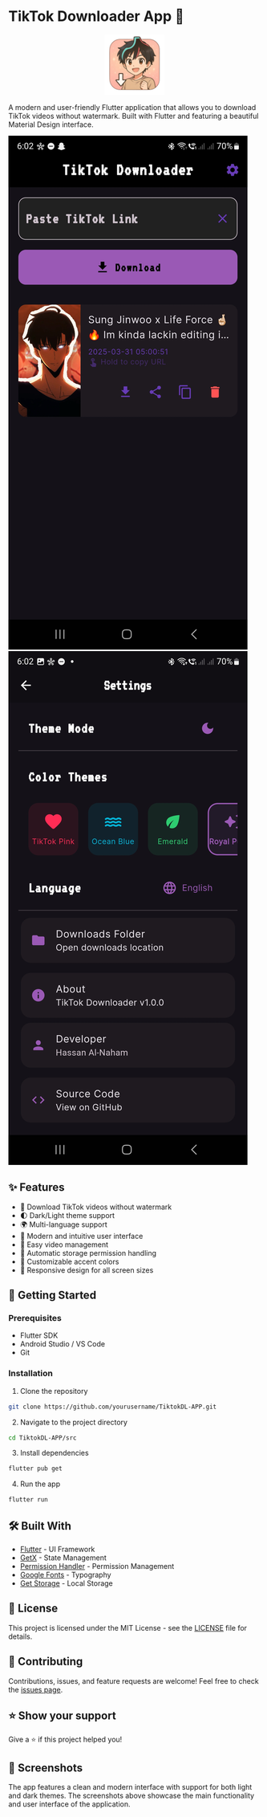 # TikTok Downloader App 📱

<div align="center">
  <img src="repoAssets/icon.png" alt="App Icon" width="120" height="120">
</div>

A modern and user-friendly Flutter application that allows you to download TikTok videos without watermark. Built with Flutter and featuring a beautiful Material Design interface.

![App Screenshot 1](repoAssets/1.jpg)
![App Screenshot 2](repoAssets/2.jpg)

## ✨ Features

- 🎥 Download TikTok videos without watermark
- 🌓 Dark/Light theme support
- 🌍 Multi-language support
- 📱 Modern and intuitive user interface
- 💾 Easy video management
- 📂 Automatic storage permission handling
- 🎨 Customizable accent colors
- 📱 Responsive design for all screen sizes

## 🚀 Getting Started

### Prerequisites

- Flutter SDK
- Android Studio / VS Code
- Git

### Installation

1. Clone the repository
```bash
git clone https://github.com/yourusername/TiktokDL-APP.git
```

2. Navigate to the project directory
```bash
cd TiktokDL-APP/src
```

3. Install dependencies
```bash
flutter pub get
```

4. Run the app
```bash
flutter run
```

## 🛠️ Built With

- [Flutter](https://flutter.dev/) - UI Framework
- [GetX](https://pub.dev/packages/get) - State Management
- [Permission Handler](https://pub.dev/packages/permission_handler) - Permission Management
- [Google Fonts](https://pub.dev/packages/google_fonts) - Typography
- [Get Storage](https://pub.dev/packages/get_storage) - Local Storage

## 📝 License

This project is licensed under the MIT License - see the [LICENSE](LICENSE) file for details.

## 🤝 Contributing

Contributions, issues, and feature requests are welcome! Feel free to check the [issues page](https://github.com/yourusername/TiktokDL-APP/issues).

## ⭐️ Show your support

Give a ⭐️ if this project helped you!

## 📸 Screenshots

The app features a clean and modern interface with support for both light and dark themes. The screenshots above showcase the main functionality and user interface of the application.
